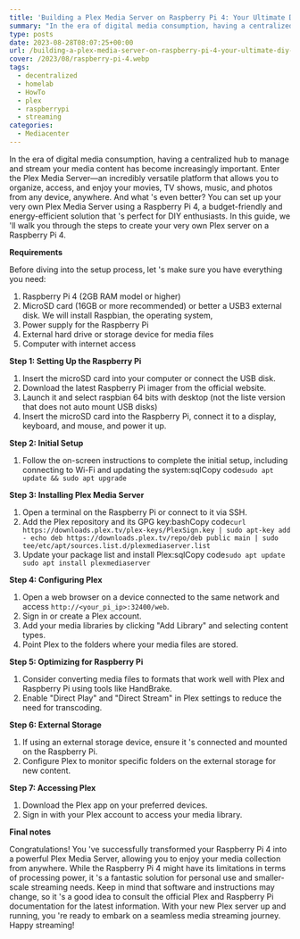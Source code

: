 ```yaml
---
title: 'Building a Plex Media Server on Raspberry Pi 4: Your Ultimate DIY Guide'
summary: "In the era of digital media consumption, having a centralized hub to manage and stream your media content has become increasingly important. Enter the Plex Media Server—an incredibly versatile platform that allows you to organize, access, and enjoy your movies, TV shows, music, and photos from any device, anywhere. And what 's even better? You can set up your very own Plex Media Server using a Raspberry Pi 4, a budget-friendly and energy-efficient solution that 's perfect for DIY enthusiasts. In this guide, we 'll walk you through the steps to create your very own Plex server on a Raspberry Pi 4."
type: posts
date: 2023-08-28T08:07:25+00:00
url: /building-a-plex-media-server-on-raspberry-pi-4-your-ultimate-diy-guide/
cover: /2023/08/raspberry-pi-4.webp
tags:
  - decentralized
  - homelab
  - HowTo
  - plex
  - raspberrypi
  - streaming
categories:
  - Mediacenter
---
```

In the era of digital media consumption, having a centralized hub to manage and stream your media content has become increasingly important. Enter the Plex Media Server—an incredibly versatile platform that allows you to organize, access, and enjoy your movies, TV shows, music, and photos from any device, anywhere. And what 's even better? You can set up your very own Plex Media Server using a Raspberry Pi 4, a budget-friendly and energy-efficient solution that 's perfect for DIY enthusiasts. In this guide, we 'll walk you through the steps to create your very own Plex server on a Raspberry Pi 4.

**Requirements**

Before diving into the setup process, let 's make sure you have everything you need:

  1. Raspberry Pi 4 (2GB RAM model or higher)
  2. MicroSD card (16GB or more recommended) or better a USB3 external disk. We will install Raspbian, the operating system,
  3. Power supply for the Raspberry Pi
  4. External hard drive or storage device for media files
  5. Computer with internet access

**Step 1: Setting Up the Raspberry Pi**

  1. Insert the microSD card into your computer or connect the USB disk.
  2. Download the latest Raspberry Pi imager from the official website.
  3. Launch it and select raspbian 64 bits with desktop (not the liste version that does not auto mount USB disks)
  4. Insert the microSD card into the Raspberry Pi, connect it to a display, keyboard, and mouse, and power it up.

**Step 2: Initial Setup**

  1. Follow the on-screen instructions to complete the initial setup, including connecting to Wi-Fi and updating the system:sqlCopy code`sudo apt update && sudo apt upgrade`

**Step 3: Installing Plex Media Server**

  1. Open a terminal on the Raspberry Pi or connect to it via SSH.
  2. Add the Plex repository and its GPG key:bashCopy code`curl https://downloads.plex.tv/plex-keys/PlexSign.key | sudo apt-key add - echo deb https://downloads.plex.tv/repo/deb public main | sudo tee/etc/apt/sources.list.d/plexmediaserver.list`
  3. Update your package list and install Plex:sqlCopy code`sudo apt update sudo apt install plexmediaserver`

**Step 4: Configuring Plex**

  1. Open a web browser on a device connected to the same network and access `http://<your_pi_ip>:32400/web`.
  2. Sign in or create a Plex account.
  3. Add your media libraries by clicking "Add Library" and selecting content types.
  4. Point Plex to the folders where your media files are stored.

**Step 5: Optimizing for Raspberry Pi**

  1. Consider converting media files to formats that work well with Plex and Raspberry Pi using tools like HandBrake.
  2. Enable "Direct Play" and "Direct Stream" in Plex settings to reduce the need for transcoding.

**Step 6: External Storage**

  1. If using an external storage device, ensure it 's connected and mounted on the Raspberry Pi.
  2. Configure Plex to monitor specific folders on the external storage for new content.

**Step 7: Accessing Plex**

  1. Download the Plex app on your preferred devices.
  2. Sign in with your Plex account to access your media library.

**Final notes**

Congratulations! You 've successfully transformed your Raspberry Pi 4 into a powerful Plex Media Server, allowing you to enjoy your media collection from anywhere. While the Raspberry Pi 4 might have its limitations in terms of processing power, it 's a fantastic solution for personal use and smaller-scale streaming needs. Keep in mind that software and instructions may change, so it 's a good idea to consult the official Plex and Raspberry Pi documentation for the latest information. With your new Plex server up and running, you 're ready to embark on a seamless media streaming journey. Happy streaming!
